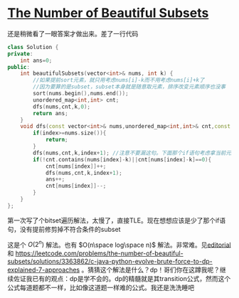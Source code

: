 # [The Number of Beautiful Subsets](https://leetcode.com/problems/the-number-of-beautiful-subsets)

还是稍微看了一眼答案才做出来。差了一行代码
```c++
class Solution {
private:
    int ans=0;
public:
    int beautifulSubsets(vector<int>& nums, int k) {
        //如果提前sort元素，就只用考虑nums[i]-k而不用考虑nums[i]+k了
        //因为要算的是subset，subset本身就是随意取元素，排序改变元素顺序也没事
        sort(nums.begin(),nums.end());
        unordered_map<int,int> cnt;
        dfs(nums,cnt,k,0);
        return ans;
    }
    void dfs(const vector<int>& nums,unordered_map<int,int>& cnt,const int& k,int index){
        if(index>=nums.size()){
            return;
        }
        dfs(nums,cnt,k,index+1); //注意不要漏这句。下面那个if语句考虑拿当前元素的情况，需要检查是否符合题目条件。但是无论当前元素是否符合条件，都可以选择不拿，计算不包含当前元素的subset
        if(!cnt.contains(nums[index]-k)||cnt[nums[index]-k]==0){
            cnt[nums[index]]++;
            dfs(nums,cnt,k,index+1);
            ans++;
            cnt[nums[index]]--;
        }
    }
};
```
第一次写了个bitset遍历解法，太慢了，直接TLE。现在想想应该是少了那个if语句，没有提前修剪掉不符合条件的subset

这是个 $O(2^n)$ 解法。也有 $O(n\space log\space n)$ 解法。非常难。见[editorial](https://leetcode.com/problems/the-number-of-beautiful-subsets/editorial)和 https://leetcode.com/problems/the-number-of-beautiful-subsets/solutions/3363862/c-java-python-evolve-brute-force-to-dp-explained-7-approaches 。猜猜这个解法是什么？dp！哥们你在这蹲我呢？继续佐证我已有的观点：dp是学不会的。dp的精髓就是其transition公式，然而这个公式每道题都不一样，比如像这道题一样难的公式。我还是洗洗睡吧